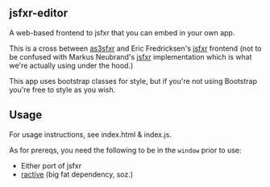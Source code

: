 jsfxr-editor
------------

A web-based frontend to jsfxr that you can embed in your own app.

This is a cross between [as3sfxr](https://github.com/SFBTom/as3sfxr)
and Eric Fredricksen's [jsfxr](https://github.com/grumdrig/jsfxr)
frontend (not to be confused with Markus Neubrand's
[jsfxr](https://github.com/mneubrand/jsfxr) implementation which
is what we're actually using under the hood.)

This app uses bootstrap classes for style, but if you're not using
Bootstrap you're free to style as you wish.

Usage
-----
For usage instructions, see index.html & index.js.

As for prereqs, you need the following to be in the `window`
prior to use:

* Either port of jsfxr
* [ractive](http://www.ractivejs.org) (big fat dependency, soz.)
